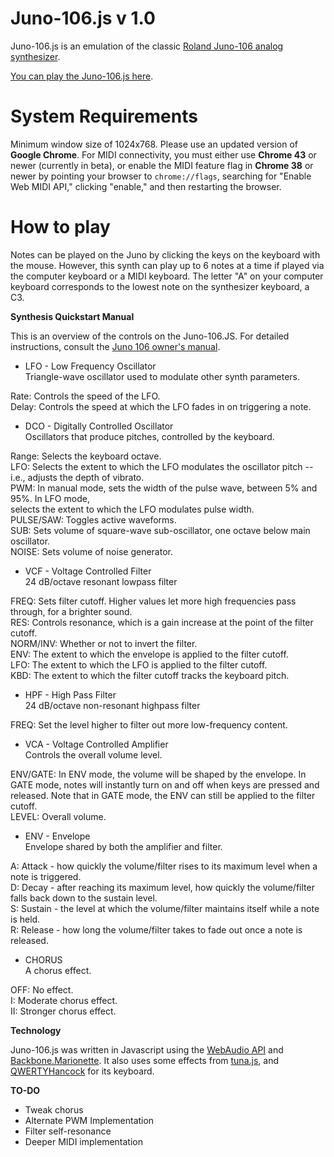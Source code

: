 # Juno-106.js v 1.0

Juno-106.js is an emulation of the classic [Roland Juno-106 analog synthesizer](http://en.wikipedia.org/wiki/Roland_Juno-106).

[You can play the Juno-106.js here](http://resistorsings.com/juno-106).

# System Requirements

Minimum window size of 1024x768. Please use an updated version of **Google Chrome**. For MIDI connectivity, you must either use **Chrome 43** or newer (currently in beta), or enable the MIDI feature flag in **Chrome 38** or newer by pointing your browser to `chrome://flags`, searching for "Enable Web MIDI API," clicking "enable," and then restarting the browser.

# How to play

Notes can be played on the Juno by clicking the keys on the keyboard with the mouse. However, this synth can play up to 6 notes at a time if played via the computer keyboard or a MIDI keyboard. The letter "A" on your computer keyboard corresponds to the lowest note on the synthesizer keyboard, a C3.

**Synthesis Quickstart Manual**

This is an overview of the controls on the Juno-106.JS. For detailed instructions, consult the [Juno 106 owner's manual](http://www.synthfool.com/docs/Roland/Juno_Series/Roland_Juno_106/Roland_Juno106_Owners_Manual.pdf).

* LFO - Low Frequency Oscillator  
 Triangle-wave oscillator used to modulate other synth parameters.
 
 Rate: Controls the speed of the LFO.  
 Delay: Controls the speed at which the LFO fades in on triggering a note.  

* DCO - Digitally Controlled Oscillator  
 Oscillators that produce pitches, controlled by the keyboard.
 
 Range: Selects the keyboard octave.  
 LFO: Selects the extent to which the LFO modulates the oscillator pitch -- i.e., adjusts the depth of vibrato.  
 PWM: In manual mode, sets the width of the pulse wave, between 5% and 95%. In LFO mode,  
 selects the extent to which the LFO modulates pulse width.  
 PULSE/SAW: Toggles active waveforms.  
 SUB: Sets volume of square-wave sub-oscillator, one octave below main oscillator.  
 NOISE: Sets volume of noise generator.  

* VCF - Voltage Controlled Filter  
 24 dB/octave resonant lowpass filter

 FREQ: Sets filter cutoff. Higher values let more high frequencies pass through, for a brighter sound.  
 RES: Controls resonance, which is a gain increase at the point of the filter cutoff.  
 NORM/INV: Whether or not to invert the filter.  
 ENV: The extent to which the envelope is applied to the filter cutoff.  
 LFO: The extent to which the LFO is applied to the filter cutoff.  
 KBD: The extent to which the filter cutoff tracks the keyboard pitch.  

* HPF - High Pass Filter  
 24 dB/octave non-resonant highpass filter

 FREQ: Set the level higher to filter out more low-frequency content.

* VCA - Voltage Controlled Amplifier  
 Controls the overall volume level.

 ENV/GATE: In ENV mode, the volume will be shaped by the envelope. In GATE mode, notes will instantly turn on and off when keys are pressed and released. Note that in GATE mode, the ENV can still be applied to the filter cutoff.  
 LEVEL: Overall volume.

* ENV - Envelope  
 Envelope shared by both the amplifier and filter.
 
 A: Attack - how quickly the volume/filter rises to its maximum level when a note is triggered.  
 D: Decay - after reaching its maximum level, how quickly the volume/filter falls back down to the sustain level.  
 S: Sustain - the level at which the volume/filter maintains itself while a note is held.  
 R: Release - how long the volume/filter takes to fade out once a note is released.  

* CHORUS  
 A chorus effect.
 
 OFF: No effect.  
 I: Moderate chorus effect.  
 II: Stronger chorus effect.

**Technology**

Juno-106.js was written in Javascript using the [WebAudio API](http://webaudio.github.io/web-audio-api/) and [Backbone.Marionette](marionettejs.com). It also uses some effects from [tuna.js](https://github.com/Dinahmoe/tuna/blob/master/tuna.js), and [QWERTYHancock](https://github.com/stuartmemo/qwerty-hancock) for its keyboard.

**TO-DO**

* Tweak chorus
* Alternate PWM Implementation
* Filter self-resonance
* Deeper MIDI implementation
